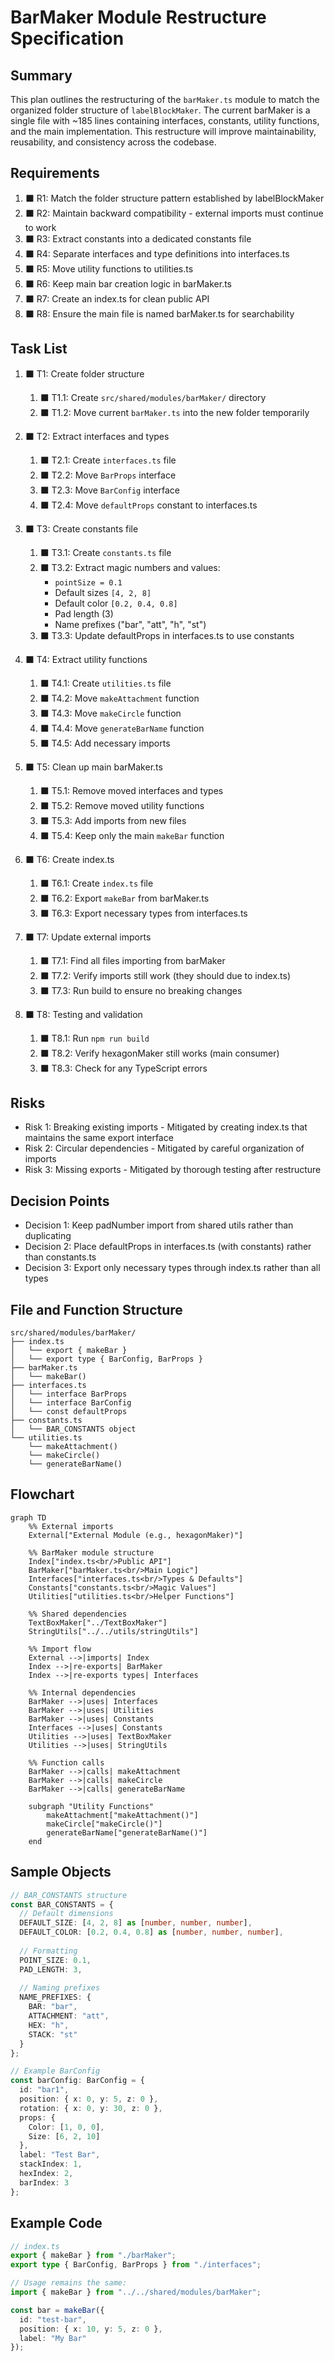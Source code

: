 # BarMaker Module Restructure Specification

## Summary

This plan outlines the restructuring of the `barMaker.ts` module to match the organized folder structure of `labelBlockMaker`. The current barMaker is a single file with ~185 lines containing interfaces, constants, utility functions, and the main implementation. This restructure will improve maintainability, reusability, and consistency across the codebase.

## Requirements

1. ⬛ R1: Match the folder structure pattern established by labelBlockMaker
2. ⬛ R2: Maintain backward compatibility - external imports must continue to work
3. ⬛ R3: Extract constants into a dedicated constants file
4. ⬛ R4: Separate interfaces and type definitions into interfaces.ts
5. ⬛ R5: Move utility functions to utilities.ts
6. ⬛ R6: Keep main bar creation logic in barMaker.ts
7. ⬛ R7: Create an index.ts for clean public API
8. ⬛ R8: Ensure the main file is named barMaker.ts for searchability

## Task List

1. ⬛ T1: Create folder structure
   1. ⬛ T1.1: Create `src/shared/modules/barMaker/` directory
   2. ⬛ T1.2: Move current `barMaker.ts` into the new folder temporarily

2. ⬛ T2: Extract interfaces and types
   1. ⬛ T2.1: Create `interfaces.ts` file
   2. ⬛ T2.2: Move `BarProps` interface
   3. ⬛ T2.3: Move `BarConfig` interface
   4. ⬛ T2.4: Move `defaultProps` constant to interfaces.ts

3. ⬛ T3: Create constants file
   1. ⬛ T3.1: Create `constants.ts` file
   2. ⬛ T3.2: Extract magic numbers and values:
      - `pointSize = 0.1`
      - Default sizes `[4, 2, 8]`
      - Default color `[0.2, 0.4, 0.8]`
      - Pad length (3)
      - Name prefixes ("bar", "att", "h", "st")
   3. ⬛ T3.3: Update defaultProps in interfaces.ts to use constants

4. ⬛ T4: Extract utility functions
   1. ⬛ T4.1: Create `utilities.ts` file
   2. ⬛ T4.2: Move `makeAttachment` function
   3. ⬛ T4.3: Move `makeCircle` function
   4. ⬛ T4.4: Move `generateBarName` function
   5. ⬛ T4.5: Add necessary imports

5. ⬛ T5: Clean up main barMaker.ts
   1. ⬛ T5.1: Remove moved interfaces and types
   2. ⬛ T5.2: Remove moved utility functions
   3. ⬛ T5.3: Add imports from new files
   4. ⬛ T5.4: Keep only the main `makeBar` function

6. ⬛ T6: Create index.ts
   1. ⬛ T6.1: Create `index.ts` file
   2. ⬛ T6.2: Export `makeBar` from barMaker.ts
   3. ⬛ T6.3: Export necessary types from interfaces.ts

7. ⬛ T7: Update external imports
   1. ⬛ T7.1: Find all files importing from barMaker
   2. ⬛ T7.2: Verify imports still work (they should due to index.ts)
   3. ⬛ T7.3: Run build to ensure no breaking changes

8. ⬛ T8: Testing and validation
   1. ⬛ T8.1: Run `npm run build`
   2. ⬛ T8.2: Verify hexagonMaker still works (main consumer)
   3. ⬛ T8.3: Check for any TypeScript errors

## Risks

- Risk 1: Breaking existing imports - Mitigated by creating index.ts that maintains the same export interface
- Risk 2: Circular dependencies - Mitigated by careful organization of imports
- Risk 3: Missing exports - Mitigated by thorough testing after restructure

## Decision Points

- Decision 1: Keep padNumber import from shared utils rather than duplicating
- Decision 2: Place defaultProps in interfaces.ts (with constants) rather than constants.ts
- Decision 3: Export only necessary types through index.ts rather than all types

## File and Function Structure

```
src/shared/modules/barMaker/
├── index.ts
│   └── export { makeBar }
│   └── export type { BarConfig, BarProps }
├── barMaker.ts
│   └── makeBar()
├── interfaces.ts
│   └── interface BarProps
│   └── interface BarConfig
│   └── const defaultProps
├── constants.ts
│   └── BAR_CONSTANTS object
└── utilities.ts
    └── makeAttachment()
    └── makeCircle()
    └── generateBarName()
```

## Flowchart

```mermaid
graph TD
    %% External imports
    External["External Module (e.g., hexagonMaker)"]
    
    %% BarMaker module structure
    Index["index.ts<br/>Public API"]
    BarMaker["barMaker.ts<br/>Main Logic"]
    Interfaces["interfaces.ts<br/>Types & Defaults"]
    Constants["constants.ts<br/>Magic Values"]
    Utilities["utilities.ts<br/>Helper Functions"]
    
    %% Shared dependencies
    TextBoxMaker["../TextBoxMaker"]
    StringUtils["../../utils/stringUtils"]
    
    %% Import flow
    External -->|imports| Index
    Index -->|re-exports| BarMaker
    Index -->|re-exports types| Interfaces
    
    %% Internal dependencies
    BarMaker -->|uses| Interfaces
    BarMaker -->|uses| Utilities
    BarMaker -->|uses| Constants
    Interfaces -->|uses| Constants
    Utilities -->|uses| TextBoxMaker
    Utilities -->|uses| StringUtils
    
    %% Function calls
    BarMaker -->|calls| makeAttachment
    BarMaker -->|calls| makeCircle
    BarMaker -->|calls| generateBarName
    
    subgraph "Utility Functions"
        makeAttachment["makeAttachment()"]
        makeCircle["makeCircle()"]
        generateBarName["generateBarName()"]
    end
```

## Sample Objects

```typescript
// BAR_CONSTANTS structure
const BAR_CONSTANTS = {
  // Default dimensions
  DEFAULT_SIZE: [4, 2, 8] as [number, number, number],
  DEFAULT_COLOR: [0.2, 0.4, 0.8] as [number, number, number],
  
  // Formatting
  POINT_SIZE: 0.1,
  PAD_LENGTH: 3,
  
  // Naming prefixes
  NAME_PREFIXES: {
    BAR: "bar",
    ATTACHMENT: "att",
    HEX: "h",
    STACK: "st"
  }
};

// Example BarConfig
const barConfig: BarConfig = {
  id: "bar1",
  position: { x: 0, y: 5, z: 0 },
  rotation: { x: 0, y: 30, z: 0 },
  props: {
    Color: [1, 0, 0],
    Size: [6, 2, 10]
  },
  label: "Test Bar",
  stackIndex: 1,
  hexIndex: 2,
  barIndex: 3
};
```

## Example Code

```typescript
// index.ts
export { makeBar } from "./barMaker";
export type { BarConfig, BarProps } from "./interfaces";

// Usage remains the same:
import { makeBar } from "../../shared/modules/barMaker";

const bar = makeBar({
  id: "test-bar",
  position: { x: 10, y: 5, z: 0 },
  label: "My Bar"
});
```